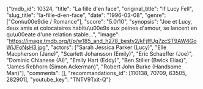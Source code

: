 {"tmdb_id": 10324, "title": "La fille d'en face", "original_title": "If Lucy Fell", "slug_title": "la-fille-d-en-face", "date": "1996-03-08", "genre": ["Com\u00e9die / Romance"], "score": "5.0/10", "synopsis": "Joe et Lucy, deux amis et colocataires habitu\u00e9s aux peines d'amour, se lancent en qu\u00eate d'une relation stable...", "image": "https://image.tmdb.org/t/p/w185_and_h278_bestv2/kFjffUg7zcST9AW4GoWiJFoNsH3.jpg", "actors": ["Sarah Jessica Parker (Lucy)", "Elle Macpherson (Jane)", "Scarlett Johansson (Emily)", "Eric Schaeffer (Joe)", "Dominic Chianese (Al)", "Emily Hart (Eddy)", "Ben Stiller (Bwick Elias)", "James Rebhorn (Simon Ackerman)", "Robert John Burke (Handsome Man)"], "comments": [], "recommandations_id": [110138, 70709, 63505, 282901], "youtube_key": "TNTV9Txit-Q"}